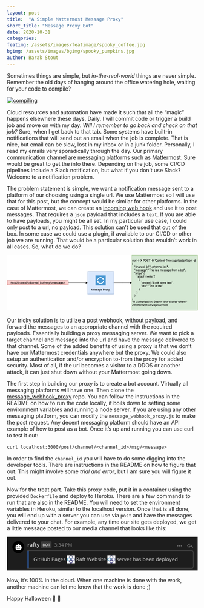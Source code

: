 ```yaml
---
layout: post
title:  "A Simple Mattermost Message Proxy"
short_title: "Message Proxy Bot"
date: 2020-10-31
categories:
featimg: /assets/images/featimage/spooky_coffee.jpg
bgimg: /assets/images/bgimg/spooky_pumpkins.jpg
author: Barak Stout
---
```


Sometimes things are simple, but *in-the-real-world* things are never simple. Remember the old days of hanging around the office watering hole, waiting for your code to compile?

[![compiling](https://imgs.xkcd.com/comics/compiling.png)](https://xkcd.com/303/)

Cloud resources and automation have made it such that all the “magic” happens elsewhere these days. Daily, I will commit code or trigger a build job and move on with my day. _Will I remember to go back and check on that job?_ Sure, when I get back to that tab. Some systems have built-in notifications that will send out an email when the job is complete. That is nice, but email can be slow, lost in my inbox or in a junk folder. Personally, I read my emails very sporadically through the day. Our primary communication channel are messaging platforms such as [Mattermost](https://mattermost.com/). Sure would be great to get the info there. Depending on the job, some CI/CD pipelines include a Slack notification, but what if you don’t use Slack? Welcome to a notification problem.

The problem statement is simple, we want a notification message sent to a platform of our choosing using a single url.  We use Mattermost so I will use that for this post, but the concept would be similar for other platforms. In the case of Mattermost, we can create an [incoming web hook](https://docs.mattermost.com/developer/webhooks-incoming.html) and use it to post messages. That  requires a `json` payload that includes a `text`. If you are able to have payloads, you might be all set. In my particular use case, I could only post to a url, no payload. This solution can’t be used that out of the box. In some case we could use a plugin, if available to our CI/CD or other job we are running. That would be a particular solution that wouldn’t work in all cases. So, what do we do?

![Message Proxy](https://raw.githubusercontent.com/raft-tech/message_webhook_proxy/master/diagrams/message_proxy_diagram.png)

Our tricky solution is to utilize a post webhook, without payload, and forward the messages to an appropriate channel with the required payloads. Essentially building a proxy messaging server. We want to pick a target channel and message into the url and have the message delivered to that channel. Some of the added benefits of using a proxy is that we don’t have our Mattermost credentials anywhere but the proxy. We could also setup an authentication and/or encryption to-from the proxy for added security. Most of all, if the url becomes a visitor to a DDOS or another attack, it can just shut down without your Mattermost going down.

The first step in building our proxy is to create a bot account. Virtually all messaging platforms will have one. Then clone the [message_webhook_proxy](https://github.com/raft-tech/message_webhook_proxy) repo. You can follow the instructions in the README on how to run the code locally, it boils down to setting some environment variables and running a node server.
If you are using any other messaging platform, you can modify the `message_webhook_proxy.js` to make the post request. Any decent messaging platform should have an API example of how to post as a bot. Once it’s up and running you can use curl to test it out:

```
curl localhost:3000/post/channel/<channel_id>/msg/<message>
```

In order to find the `channel_id` you will have to do some digging into the developer tools. There are instructions in the README on how to figure that out. This might involve some _trial and error_, but I am sure you will figure it out.   

Now for the treat part. Take this proxy code, put it in a container using the provided `Dockerfile` and deploy to Heroku. There are a few commands to run that are also in the README. You will need to set the environment variables in Heroku, similar to the localhost version. Once that is all done, you will end up with a server you can use via `post` and have the messages delivered to your chat. For example, any time our site gets deployed, we get a little message posted to our media channel that looks like this:

![Rafty Posting](/assets/images/rafty_post/rafty_posting_updates.png)

Now, it’s 100% in the cloud. When one machine is done with the work, another machine can let me know that the work is done ;)

Happy Halloween :ghost: :jack_o_lantern:
